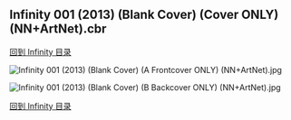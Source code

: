 ## Infinity 001 (2013) (Blank Cover) (Cover ONLY) (NN+ArtNet).cbr


[回到 Infinity 目录](https://github.com/alicewish/markdown/blob/master/series/Infinity.md)


![Infinity 001 (2013) (Blank Cover) (A Frontcover ONLY) (NN+ArtNet).jpg](https://wx1.sinaimg.cn/large/6a9fdecaly1fr0v3zkf0nj20zk1j0q4z.jpg)

![Infinity 001 (2013) (Blank Cover) (B Backcover ONLY) (NN+ArtNet).jpg](https://wx1.sinaimg.cn/large/6a9fdecaly1fr0v45mfcij20zk1j0ab8.jpg)

[回到 Infinity 目录](https://github.com/alicewish/markdown/blob/master/series/Infinity.md)

